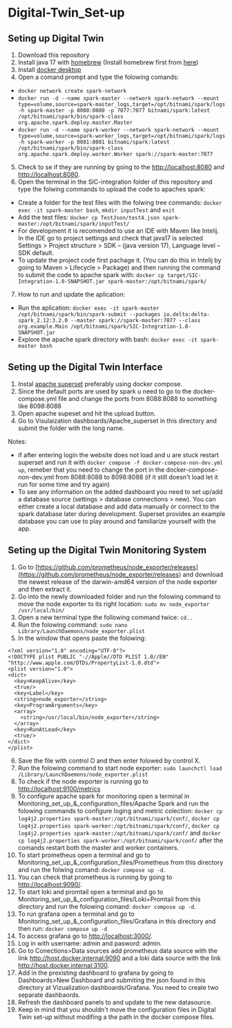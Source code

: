# Digital-Twin_Set-up

## Seting up Digital Twin

1. Download this repository
2. Install java 17 with [homebrew](https://formulae.brew.sh/formula/openjdk@17) (Install homebrew first from [here](https://brew.sh))
3. Install [docker desktop](https://www.docker.com/products/docker-desktop/)
4. Open a comand prompt and type the folowing comands:
- `docker network create spark-network`
- `docker run -d --name spark-master --network spark-network --mount type=volume,source=spark-master_logs,target=/opt/bitnami/spark/logs -h spark-master -p 8080:8080 -p 7077:7077 bitnami/spark:latest /opt/bitnami/spark/bin/spark-class org.apache.spark.deploy.master.Master`
- `docker run -d --name spark-worker --network spark-network --mount type=volume,source=spark-worker_logs,target=/opt/bitnami/spark/logs -h spark-worker -p 8081:8081 bitnami/spark:latest /opt/bitnami/spark/bin/spark-class org.apache.spark.deploy.worker.Worker spark://spark-master:7077`
5. Check to se if they are running by going to the [http://localhost:8080](http://localhost:8080) and [http://localhost:8080](http://localhost:8080).
6. Open the terminal in the SIC-integration folder of this repository and type the folwing commands to upload the code to apaches spark:
- Create a folder for the test files with the folwing tree commands: `docker exec -it spark-master bash`, `mkdir inputTest` and `exit`
- Add the test files: `docker cp TestJson/test4.json spark-master:/opt/bitnami/spark/inputTest/`
- For development it is recomended to use an IDE with Maven like Intelij. In the IDE go to project settings and check that java17 is selected
Settings > Project structure > SDK – (java version 17), Language level – SDK default.
- To update the project code first pachage it. (You can do this in Intelij by going to Maven > Lifecycle > Package) and then running the command to submit the code to apache spark with: `docker cp target/SIC-Integration-1.0-SNAPSHOT.jar spark-master:/opt/bitnami/spark/`
7. How to run and update the aplication:
- Run the aplication: `docker exec -it spark-master /opt/bitnami/spark/bin/spark-submit --packages io.delta:delta-spark_2.12:3.2.0 --master spark://spark-master:7077 --class org.example.Main /opt/bitnami/spark/SIC-Integration-1.0-SNAPSHOT.jar` 
- Explore the apache spark directory with bash: `docker exec -it spark-master bash` 

## Seting up the Digital Twin Interface

1. Instal [apache superset](https://superset.apache.org/docs/installation/docker-compose) preferably using docker compose.
2. Since the default ports are used by spark u need to go to the docker-compose.yml file and change the ports from 8088:8088 to something like 8098:8088
3. Open apache supeset and hit the upload button.
4. Go to Visulaization dashboards/Apache_superset in this directory and submit the folder with the long name.

Notes:
   - if after entering login the website does not load and u are stuck restart superset and run it with `docker compose -f docker-compose-non-dev.yml up`, remeber that you need to change the port in the docker-compose-non-dev.yml from 8088:8088 to 8098:8088 (if it still doesn't load let it run for some time and try again)
   - To see any information on the added dashboard you need to set up/add a database source (settings > database connections > new). You can either create a local database and add data manually or connect to the spark database later during development. Superset provides an example database you can use to play around and familiarize yourself with the app.

## Seting up the Digital Twin Monitoring System

1. Go to [https://github.com/prometheus/node_exporter/releases](https://github.com/prometheus/node_exporter/releases) and download the newest release of the darwin-amd64 version of the node exporter and then extract it.
2. Go into the newly downloaded folder and run the folowing command to move the node exporter to its right location: `sudo mv node_exporter /usr/local/bin/`
3. Open a new terminal type the following command twice: `cd..`
4. Run the folowing command: `sudo nano Library/LaunchDaemons/node_exporter.plist`
5. In the window that opens paste the folowing:
~~~
<?xml version="1.0" encoding="UTF-8"?> 
<!DOCTYPE plist PUBLIC "-//Apple//DTD PLIST 1.0//EN" "http://www.apple.com/DTDs/PropertyList-1.0.dtd"> 
<plist version="1.0"> 
<dict> 
  <key>KeepAlive</key> 
  <true/> 
  <key>Label</key> 
  <string>node_exporter</string> 
  <key>ProgramArguments</key> 
  <array> 
    <string>/usr/local/bin/node_exporter</string> 
  </array> 
  <key>RunAtLoad</key> 
  <true/> 
</dict> 
</plist> 
~~~
6. Save the file with control O and then enter folowed by control X.
7. Run the folowing command to start node exporter: `sudo launchctl load /Library/LaunchDaemons/node_exporter.plist`
8. To check if the node exporter is running go to [http://localhost:9100/metrics](http://localhost:9100/metrics)
9. To configure apache spark for monitoring open a terminal in Monitoring_set_up_&_configuration_files/Apache Spark and run the folowing commands to configure loging and metric colection: `docker cp log4j2.properties spark-master:/opt/bitnami/spark/conf/`, `docker cp log4j2.properties spark-worker:/opt/bitnami/spark/conf/`, `docker cp log4j2.properties spark-master:/opt/bitnami/spark/conf/` and `docker cp log4j2.properties spark-worker:/opt/bitnami/spark/conf/` after the comands restart both the master and worker containers.
10. To start prometheus open a terminal and go to Monitoring_set_up_&_configuration_files/Prometheus from this directory and run the folwing comand: `docker compose up -d`.
11. You can check that prometheus is running by going to [http://localhost:9090/](http://localhost:9090/).
12. To start loki and promtail open a terminal and go to Monitoring_set_up_&_configuration_files/Loki+Promtail from this directory and run the folowing comand: `docker compose up -d`.
14. To run grafana open a terminal and go to Monitoring_set_up_&_configuration_files/Grafana in this directory and then run: `docker compose up -d`
15. To access grafana go to [http://localhost:3000/](http://localhost:3000/).
16. Log in with username: admin and pasword: admin.
17. Go to Conections>Data sources add prometheus data source with the link http://host.docker.internal:9090 and a loki data source with the link http://host.docker.internal:3100.
19. Add in the prexisting dashboard to grafana by going to Dashboards>New Dashboard and submiting the json found in this directory at Vizualization dashboards/Grafana. You need to create two separate dashbaords.
20. Refresh the dashboard panels to and update to the new datasource.
21. Keep in mind that you shouldn't move the configuration files in Digital Twin set-up without modifing a the path in the docker compose files.
